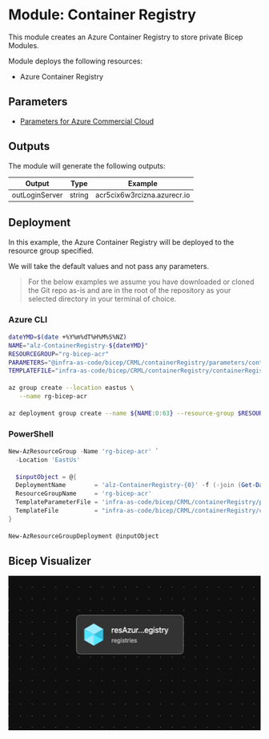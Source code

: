 # Module: Container Registry

This module creates an Azure Container Registry to store private Bicep Modules.

Module deploys the following resources:

- Azure Container Registry

## Parameters

- [Parameters for Azure Commercial Cloud](generateddocs/containerRegistry.bicep.md)

## Outputs

The module will generate the following outputs:

| Output         | Type   | Example                     |
| -------------- | ------ | --------------------------- |
| outLoginServer | string | acr5cix6w3rcizna.azurecr.io |

## Deployment

In this example, the Azure Container Registry will be deployed to the resource group specified.

We will take the default values and not pass any parameters.

> For the below examples we assume you have downloaded or cloned the Git repo as-is and are in the root of the repository as your selected directory in your terminal of choice.

### Azure CLI

```bash
dateYMD=$(date +%Y%m%dT%H%M%S%NZ)
NAME="alz-ContainerRegistry-${dateYMD}"
RESOURCEGROUP="rg-bicep-acr"
PARAMETERS="@infra-as-code/bicep/CRML/containerRegistry/parameters/containerRegistry.parameters.all.json"
TEMPLATEFILE="infra-as-code/bicep/CRML/containerRegistry/containerRegistry.bicep"

az group create --location eastus \
   --name rg-bicep-acr

az deployment group create --name ${NAME:0:63} --resource-group $RESOURCEGROUP --parameters $PARAMETERS --template-file $TEMPLATEFILE
```

### PowerShell

```powershell
New-AzResourceGroup -Name 'rg-bicep-acr' `
  -Location 'EastUs'

  $inputObject = @{
  DeploymentName        = 'alz-ContainerRegistry-{0}' -f (-join (Get-Date -Format 'yyyyMMddTHHMMssffffZ')[0..63])
  ResourceGroupName     = 'rg-bicep-acr'
  TemplateParameterFile = 'infra-as-code/bicep/CRML/containerRegistry/parameters/containerRegistry.parameters.all.json'
  TemplateFile          = "infra-as-code/bicep/CRML/containerRegistry/containerRegistry.bicep"
}

New-AzResourceGroupDeployment @inputObject
```

## Bicep Visualizer

![Bicep Visualizer](media/bicepVisualizer.png "Bicep Visualizer")
